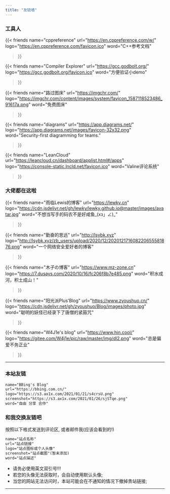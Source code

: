 ```yaml
---
title: "友链墙"
---
```


### 工具人

<div class="flink" id="article-container">
<div class="friend-list-div" >

{{< friends
name="cppreference"
url="https://en.cppreference.com/w/"
logo="https://en.cppreference.com/favicon.ico"
word="C++参考文档"
>}}

{{< friends
name="Compiler Explorer"
url="https://gcc.godbolt.org/"
logo="https://gcc.godbolt.org/favicon.ico"
word="方便验证小demo"
>}}

{{< friends
name="路过图床"
url="https://imgchr.com/"
logo="https://imgchr.com/content/images/system/favicon_1587118523486_91617a.png"
word="免费图床"
>}}

{{< friends
name="diagrams"
url="https://app.diagrams.net/"
logo="https://app.diagrams.net/images/favicon-32x32.png"
word="Security-first diagramming for teams."
>}}

{{< friends
name="LeanCloud"
url="https://leancloud.cn/dashboard/applist.html#/apps"
logo="https://console-static.lncld.net/favicon.ico"
word="Valine评论系统"
>}}

</div>
</div>

### 大佬都在这啦

<div class="flink" id="article-container">
<div class="friend-list-div" >

{{< friends
name="雨临Lewis的博客"
url="https://lewky.cn"
logo="https://cdn.jsdelivr.net/gh/lewky/lewky.github.io@master/images/avatar.jpg"
word="不想当写手的码农不是好咸鱼_(xз」∠)_"
>}}

{{< friends
name="勤奋的思远"
url="http://lsybk.xyz"
logo="http://lsybk.xyz/zb_users/upload/2020/12/202012171608220655581876.png"
word="一个网络安全爱好者的博客"
>}}

{{< friends
name="木子の博客"
url="https://www.mz-zone.cn"
logo="https://7.dusays.com/2020/10/16/fc206f8b7e485.png"
word="积水成河，积土成山！"
>}}

{{< friends
name="阳光派Plus’Blog"
url="https://www.zyoushuo.cn/"
logo="https://cdn.jsdelivr.net/gh/zyoushuo/Blog/images/photo.jpg"
word="聪明的妖怪已经录下了唐僧的紧箍咒"
>}}

{{< friends
name="W4J1e's blog"
url="https://www.hin.cool/"
logo="https://gitee.com/W4j1e/pic/raw/master/img/dl2.png"
word="总是偏爱不务正业"
>}}

</div>
</div>

---

### 本站友链

```HTML
name="BBing's Blog"
url="https://bbing.com.cn/"
logo="https://s3.ax1x.com/2021/01/21/s4crsU.png"
screenshot="https://s3.ax1x.com/2021/01/26/sjSTqe.png"
word="自由 分享 合作"
```

### 和我交换友链吧

按照以下格式发送到评论区, 或者邮件我(应该会看到的!)

```HTML
name="站点名称"
url="站点链接"
logo="站点图标或个人头像"
screenshot="站点截图"(暂未添加)
word="站点描述"
```

- 请务必使用英文双引号!!!
- 若您的头像无法获取时，会自动使用默认头像;
- 当您的网站无法访问时，本站可能会在不通知的情况下撤掉贵站链接;

---
